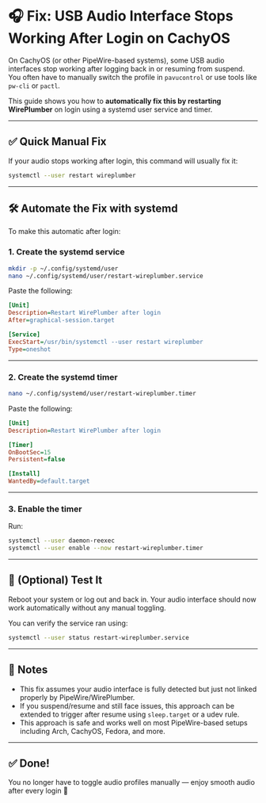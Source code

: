 
# 🎧 Fix: USB Audio Interface Stops Working After Login on CachyOS

On CachyOS (or other PipeWire-based systems), some USB audio interfaces stop working after logging back in or resuming from suspend. You often have to manually switch the profile in `pavucontrol` or use tools like `pw-cli` or `pactl`.

This guide shows you how to **automatically fix this by restarting WirePlumber** on login using a systemd user service and timer.

---

## ✅ Quick Manual Fix

If your audio stops working after login, this command will usually fix it:

```bash
systemctl --user restart wireplumber
```

---

## 🛠️ Automate the Fix with systemd

To make this automatic after login:

### 1. Create the systemd service

```bash
mkdir -p ~/.config/systemd/user
nano ~/.config/systemd/user/restart-wireplumber.service
```

Paste the following:

```ini
[Unit]
Description=Restart WirePlumber after login
After=graphical-session.target

[Service]
ExecStart=/usr/bin/systemctl --user restart wireplumber
Type=oneshot
```

---

### 2. Create the systemd timer

```bash
nano ~/.config/systemd/user/restart-wireplumber.timer
```

Paste the following:

```ini
[Unit]
Description=Restart WirePlumber after login

[Timer]
OnBootSec=15
Persistent=false

[Install]
WantedBy=default.target
```

---

### 3. Enable the timer

Run:

```bash
systemctl --user daemon-reexec
systemctl --user enable --now restart-wireplumber.timer
```

---

## 🧪 (Optional) Test It

Reboot your system or log out and back in. Your audio interface should now work automatically without any manual toggling.

You can verify the service ran using:

```bash
systemctl --user status restart-wireplumber.service
```

---

## 📝 Notes

- This fix assumes your audio interface is fully detected but just not linked properly by PipeWire/WirePlumber.
- If you suspend/resume and still face issues, this approach can be extended to trigger after resume using `sleep.target` or a udev rule.
- This approach is safe and works well on most PipeWire-based setups including Arch, CachyOS, Fedora, and more.

---

## ✅ Done!

You no longer have to toggle audio profiles manually — enjoy smooth audio after every login 🎉

